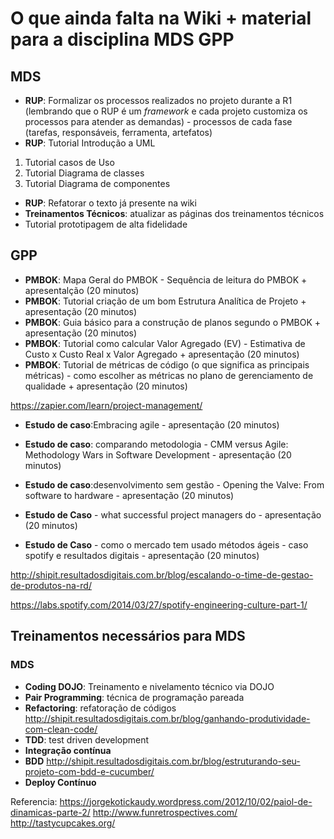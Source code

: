 # O que ainda falta na Wiki + material para a disciplina MDS GPP

## MDS
* **RUP**: Formalizar os processos realizados no projeto durante a R1 (lembrando que o RUP é um _framework_ e cada projeto customiza os processos para atender as demandas)  - processos de cada fase (tarefas, responsáveis, ferramenta, artefatos)
* **RUP**: Tutorial Introdução a UML
1. Tutorial casos de Uso
2. Tutorial Diagrama de classes
3. Tutorial Diagrama de componentes
* **RUP**: Refatorar o texto já presente na wiki
* **Treinamentos Técnicos**: atualizar as páginas dos treinamentos técnicos 
* Tutorial prototipagem de alta fidelidade

## GPP
* **PMBOK**: Mapa Geral do PMBOK - Sequência de leitura do PMBOK + apresentalção (20 minutos)
* **PMBOK**: Tutorial criação de um bom Estrutura Analítica de Projeto + apresentação (20 minutos)
* **PMBOK**: Guia básico para a construção de planos segundo o PMBOK + apresentação (20 minutos)
* **PMBOK**: Tutorial como calcular Valor Agregado (EV) - Estimativa de Custo x Custo Real x Valor Agregado + apresentação  (20 minutos)
* **PMBOK**: Tutorial de métricas de código (o que significa as principais métricas) - como escolher as métricas no plano de gerenciamento de qualidade + apresentação (20 minutos)

https://zapier.com/learn/project-management/

* **Estudo de caso**:Embracing agile - apresentação (20 minutos)

* **Estudo de caso**: comparando metodologia - CMM versus Agile: Methodology Wars in Software Development -  apresentação (20 minutos)

* **Estudo de caso**:desenvolvimento sem gestão -  Opening the Valve: From software to hardware -  apresentação (20 minutos)

* **Estudo de Caso** - what successful project managers do - apresentação (20 minutos)

* **Estudo de Caso** - como o mercado tem usado métodos ágeis - caso spotify e resultados digitais - apresentação (20 minutos)

http://shipit.resultadosdigitais.com.br/blog/escalando-o-time-de-gestao-de-produtos-na-rd/

https://labs.spotify.com/2014/03/27/spotify-engineering-culture-part-1/

## Treinamentos necessários para MDS
### MDS

* **Coding DOJO**: Treinamento e nivelamento técnico via DOJO
* **Pair Programming**: técnica de programação pareada
* **Refactoring**: refatoração de códigos
http://shipit.resultadosdigitais.com.br/blog/ganhando-produtividade-com-clean-code/
* **TDD**: test driven development 
* **Integração contínua**
* **BDD**
http://shipit.resultadosdigitais.com.br/blog/estruturando-seu-projeto-com-bdd-e-cucumber/
* **Deploy Contínuo**



Referencia:
https://jorgekotickaudy.wordpress.com/2012/10/02/paiol-de-dinamicas-parte-2/
http://www.funretrospectives.com/
http://tastycupcakes.org/
